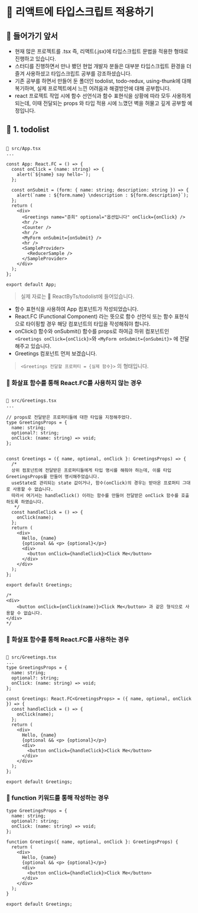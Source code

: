 # 📍 리액트에 타입스크립트 적용하기

## 📍 들어가기 앞서

- 현재 많은 프로젝트를 .tsx 즉, 리액트(.jsx)에 타입스크립트 문법을 적용한 형태로 진행하고 있습니다.
- 스터디를 진행하면서 만나 뵀던 현업 개발자 분들은 대부분 타입스크립트 환경을 더 즐겨 사용하셨고 타입스크립트 공부를 강조하셨습니다.<br/>
- 기존 공부를 하면서 만들어 둔 폴더인 todolist, todo-redux, using-thunk에 대해 복기하며, 실제 프로젝트에서 느낀 어려움과 해결방안에 대해 공부합니다.
- react 프로젝트 작업 시에 함수 선언식과 함수 표현식을 상황에 따라 모두 사용하게 되는데, 이때 전달되는 props 와 타입 적용 시에 느꼈던 벽을 허물고 깊게 공부할 예정입니다.

## 📍 1. todolist

```tsx

📁 src/App.tsx
...

const App: React.FC = () => {
  const onClick = (name: string) => {
    alert(`${name} say hello~`);
  };

  const onSubmit = (form: { name: string; description: string }) => {
    alert(`name : ${form.name} \ndescription : ${form.description}`);
  };
  return (
    <div>
      <Greetings name="준희" optional="옵션입니다" onClick={onClick} />
      <hr />
      <Counter />
      <hr />
      <MyForm onSubmit={onSubmit} />
      <hr />
      <SampleProvider>
        <ReducerSample />
      </SampleProvider>
    </div>
  );
};

export default App;
```

> 실제 자료는 📁 ReactByTs/todolist에 들어있습니다.

- 함수 표현식을 사용하여 App 컴포넌트가 작성되었습니다.
- React.FC (Functional Component) 라는 뜻으로 함수 선언식 또는 함수 표현식으로 타이핑할 경우 해당 컴포넌트의 타입을 작성해줘야 합니다.
- onClick() 함수와 onSubmit() 함수를 props로 하여금 하위 컴포넌트인 `<Greetings onClick={onClick}>`와 `<MyForm onSubmit={onSubmit}>` 에 전달해주고 있습니다.
- Greetings 컴포넌트 먼저 보겠습니다.

> `<Greetings 전달할 프로퍼티 = {실제 함수}>` 의 형태입니다.

### 📍 화살표 함수를 통해 React.FC를 사용하지 않는 경우

```tsx

📁 src/Greetings.tsx
...

// props로 전달받은 프로퍼티들에 대한 타입을 지정해주었다.
type GreetingsProps = {
  name: string;
  optional?: string;
  onClick: (name: string) => void;
};


const Greetings = ({ name, optional, onClick }: GreetingsProps) => {
  /*
  상위 컴포넌트에 전달받은 프로퍼티들에게 타입 명시를 해줘야 하는데, 이를 타입 GreetingsProps를 만들어 명시해주었습니다.
  useState로 관리되는 state 값이거나, 함수(onClick)의 경우는 받아온 프로퍼티 그대로 사용할 수 없습니다.
  따라서 여기서는 handleClick() 이라는 함수를 만들어 전달받은 onClick 함수를 호출하도록 하였습니다.
   */
  const handleClick = () => {
    onClick(name);
  };
  return (
    <div>
      Hello, {name}
      {optional && <p> {optional}</p>}
      <div>
        <button onClick={handleClick}>Click Me</button>
      </div>
    </div>
  );
};

export default Greetings;

/*
<div>
    <button onClick={onClick(name)}>Click Me</button> 과 같은 형식으로 사용할 수 없습니다.
</div>
*/
```

### 📍 화살표 함수를 통해 React.FC를 사용하는 경우

```tsx

📁 src/Greetings.tsx
...
type GreetingsProps = {
  name: string;
  optional?: string;
  onClick: (name: string) => void;
};

const Greetings: React.FC<GreetingsProps> = ({ name, optional, onClick }) => {
  const handleClick = () => {
    onClick(name);
  };
  return (
    <div>
      Hello, {name}
      {optional && <p> {optional}</p>}
      <div>
        <button onClick={handleClick}>Click Me</button>
      </div>
    </div>
  );
};

export default Greetings;
```

### 📍 function 키워드를 통해 작성하는 경우

```tsx
type GreetingsProps = {
  name: string;
  optional?: string;
  onClick: (name: string) => void;
};

function Greetings({ name, optional, onClick }: GreetingsProps) {
  return (
    <div>
      Hello, {name}
      {optional && <p> {optional}</p>}
      <div>
        <button onClick={handleClick}>Click Me</button>
      </div>
    </div>
  );
}

export default Greetings;
```
